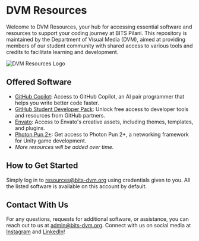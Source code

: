# DVM Resources

Welcome to DVM Resources, your hub for accessing essential software and resources to support your coding journey at BITS Pilani. This repository is maintained by the Department of Visual Media (DVM), aimed at providing members of our student community with shared access to various tools and credits to facilitate learning and development.

![DVM Resources Logo](https://bits-dvm.org/assets/img/Background%20Box.png)

## Offered Software
- [GitHub Copilot](https://copilot.github.com/): Access to GitHub Copilot, an AI pair programmer that helps you write better code faster.
- [GitHub Student Developer Pack](https://education.github.com/pack): Unlock free access to developer tools and resources from GitHub partners.
- [Envato](https://envato.com/): Access to Envato's creative assets, including themes, templates, and plugins.
- [Photon Pun 2+](https://www.photonengine.com/pun): Get access to Photon Pun 2+, a networking framework for Unity game development.
- *More resources will be added over time.*

## How to Get Started
Simply log in to [resources@bits-dvm.org](mailto:resources@bits-dvm.org) using credentials given to you. All the listed software is available on this account by default.
   
## Contact With Us
For any questions, requests for additional software, or assistance, you can reach out to us at [admin@bits-dvm.org](mailto:admin@bits-dvm.org). Connect with us on social media at [Instagram](https://www.instagram.com/dvmbitspilani) and [LinkedIn](https://www.linkedin.com/company/dvm-bitspilani)!
